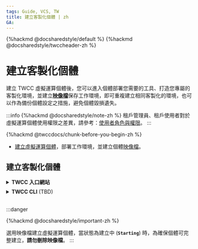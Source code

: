 ```yaml
---
tags: Guide, VCS, TW
title: 建立客製化個體 | zh
GA: 
---
```


{%hackmd @docsharedstyle/default %}
{%hackmd @docsharedstyle/twccheader-zh %}


# 建立客製化個體

建立 TWCC 虛擬運算個體後，您可以進入個體部署您需要的工具、打造您專屬的客製化環境，並建立[**映像檔**](https://man.twcc.ai/@TWSC/vcs-vds-instance-image-zh)保存工作環境，即可重複建立相同客製化的環境，也可以作為備份個體設定之措施，避免個體毀損遺失。

:::info
{%hackmd @docsharedstyle/note-zh %}
租戶管理員、租戶使用者對於虛擬運算個體使用權限之差異，請參考：[<ins>使用者角色與權限</ins>](https://man.twcc.ai/@twccdocs/role-main-zh/https%3A%2F%2Fman.twcc.ai%2F%40twccdocs%2Frole-compute-zh#虛擬運算服務)。
:::


{%hackmd @twccdocs/chunk-before-you-begin-zh %}
- [建立虛擬運算個體](https://man.twcc.ai/@TWSC/guide-vcs-create-zh)，部署工作環境，並建立個體[映像檔](https://man.twcc.ai/@TWSC/vcs-vds-instance-image-zh)。

## 建立客製化個體

<details class="docspoiler">

<summary><b>TWCC 入口網站</b></summary>
<br>

建立步驟同參考 [<ins>建立虛擬運算個體</ins>](https://man.twcc.ai/@TWSC/guide-vcs-create-zh)，僅「**映像檔**」改選擇所要回復的映像檔版本 `(private)xxx您自訂的映像檔名稱xxx`，即可完成建立。

![](https://cos.twcc.ai/SYS-MANUAL/uploads/upload_020639a28b42ede29aa4ca4ceb1612a5.png)


</details>

<!-- Space -->

<div style="height:8px"></div>

<!-- CLI start -->

<details class="docspoiler">

<summary><b>TWCC CLI</b> (TBD) </summary>

</details>

<br>

:::danger

{%hackmd @docsharedstyle/important-zh %}

選用映像檔建立虛擬運算個體，當狀態為建立中 (**`Starting`**) 時，為確保個體可完整建立，**請勿刪除映像檔**。
:::